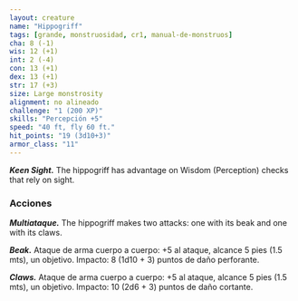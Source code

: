 ```yaml
---
layout: creature
name: "Hippogriff"
tags: [grande, monstruosidad, cr1, manual-de-monstruos]
cha: 8 (-1)
wis: 12 (+1)
int: 2 (-4)
con: 13 (+1)
dex: 13 (+1)
str: 17 (+3)
size: Large monstrosity
alignment: no alineado
challenge: "1 (200 XP)"
skills: "Percepción +5"
speed: "40 ft, fly 60 ft."
hit_points: "19 (3d10+3)"
armor_class: "11"
---
```


***Keen Sight.*** The hippogriff has advantage on Wisdom (Perception) checks that rely on sight.

### Acciones

***Multiataque.*** The hippogriff makes two attacks: one with its beak and one with its claws.

***Beak.*** Ataque de arma cuerpo a cuerpo: +5 al ataque, alcance 5 pies (1.5 mts), un objetivo. Impacto: 8 (1d10 + 3) puntos de daño perforante.

***Claws.*** Ataque de arma cuerpo a cuerpo: +5 al ataque, alcance 5 pies (1.5 mts), un objetivo. Impacto: 10 (2d6 + 3) puntos de daño cortante.